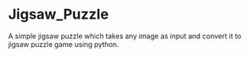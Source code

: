 # Jigsaw_Puzzle
A simple jigsaw puzzle which takes any image as input and convert it to jigsaw puzzle game using python.
